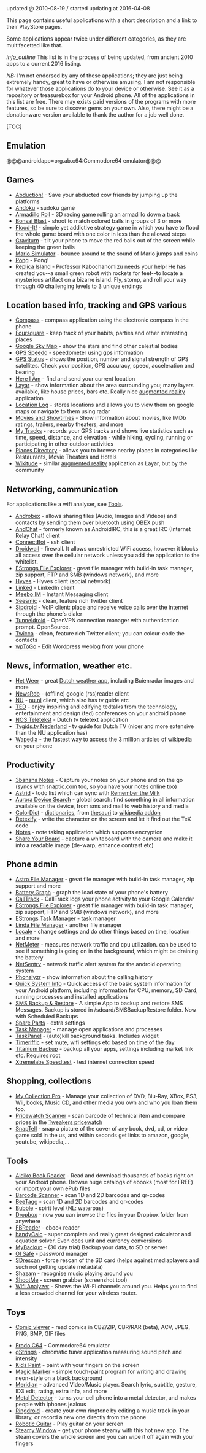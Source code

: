 <!-- created @ 2009-08-28 13:10:00 -->
<div class="updatedat">updated @ 2010-08-19 / started updating at 2016-04-08</div>

This page contains useful applications with a short description and a link to their PlayStore pages.

Some applications appear twice under different categories, as they are multifacetted like that.

<i class="material-icons">info_outline</i> This list is in the process of being updated, from ancient 2010 apps to a current 2016 listing.

*NB:* I'm not endorsed by any of these applications; they are just being extremely handy, great to have or otherwise amusing. I am not responsible for whatever those applications do to your device or otherwise. See it as a repository or treasurebox for your Android phone. All of the applications in this list are free. There may exists paid versions of the programs with more features, so be sure to discover gems on your own. Also, there might be a donationware version available to thank the author for a job well done.


[TOC]


## Emulation

@@@androidapp=org.ab.c64:Commodore64 emulator@@@


## Games

<ul>
	<li><a href="http://www.androlib.com/android.application.com-phil-Ctt.aspx">Abduction!</a> - Save your abducted cow friends by jumping up the platforms</li>
	<li><a href="http://www.androlib.com/android.application.com-googlecode-andoku-Emp.aspx">Andoku</a> - sudoku game</li>
	<li><a href="http://www.androlib.com/android.application.com-qualcomm-qx-dillo-jDxD.aspx">Armadillo Roll</a> - 3D racing game rolling an armadillo down a track</li>
	<li><a href="http://www.androlib.com/android.application.com-glu-android-bonsai-DmD.aspx">Bonsai Blast</a> - shoot to match colored balls in groups of 3 or more</li>
	<li><a href="http://www.androlib.com/android.application.com-labpixies-flood-EmC.aspx">Flood-It!</a> - simple yet addictive strategy game in which you have to flood the whole game board with one color in less than the allowed steps</li>
	<li><a href="http://www.androlib.com/android.application.com-fheft-graviturn-qzqx.aspx">Graviturn</a> - tilt your phone to move the red balls out of the screen while keeping the green balls</li>
	<li><a href="http://www.androlib.com/android.application.com-google-code-mariosimulator-jwxi.aspx">Mario Simulator</a> - bounce around to the sound of Mario jumps and coins</li>
	<li><a href="http://www.androlib.com/android.application.org-oep-pong-jiDB.aspx">Pong</a> - Pong!</li>
	<li><a href="http://www.androlib.com/android.application.com-replica-replicaisland-nwFm.aspx">Replica Island</a> - Professor Kabochanomizu needs your help! He has created you--a small green robot with rockets for feet--to locate a mysterious artifact on a bizarre island.  Fly, stomp, and roll your way through 40 challenging levels to 3 unique endings</li>
</ul>

## Location based info, tracking and GPS various
<ul>
	<li><a href="http://www.androlib.com/android.application.com-apksoftware-compass-qAC.aspx">Compass</a> - compass application using the electronic compass in the phone</li>
	<li><a href="http://www.androlib.com/android.application.com-joelapenna-foursquared-qpBq.aspx">Foursquare</a> - keep track of your habits, parties and other interesting places</li>
	<li><a href="http://www.androlib.com/android.application.com-google-android-stardroid-xBC.aspx">Google Sky Map</a> - show the stars and find other celestial bodies</li>
	<li><a href="http://www.androlib.com/android.application.com-charsoftware-gpsspeedometer-qDE.aspx">GPS Speedo</a> - speedometer using gps information</li>
	<li><a href="http://www.androlib.com/android.application.com-eclipsim-gpsstatus2-zF.aspx">GPS Status</a> - shows the position, number and signal strength of GPS satellites. Check your position, GPS accuracy, speed, acceleration and bearing</li>
	<li><a href="http://www.androlib.com/android.application.com-codesector-hereiam-nx.aspx">Here I Am</a> - find and send your current location</li>
	<li><a href="http://www.androlib.com/android.application.com-layar-qxEA.aspx">Layar</a> - show information about the area surrounding you; many layers available, like house prices, bars etc. Really nice <a href="http://en.wikipedia.org/wiki/Augmented_reality">augmented reality</a> application</li>
	<li><a href="http://www.androlib.com/android.application.net-armooo-locationlog-zn.aspx">Location Log</a> - stores locations and allows you to view them on google maps or navigate to them using radar</li>
	<li><a href="http://www.androlib.com/android.application.com-stylem-movies-Azw.aspx">Movies and Showtimes</a> - Show information about movies, like IMDb ratings, trailers, nearby theaters, and more</li>
	<li><a href="http://www.androlib.com/android.application.com-google-android-maps-mytracks-iwn.aspx">My Tracks</a> - records your GPS tracks and shows live statistics such as time, speed, distance, and elevation - while hiking, cycling, running or participating in other outdoor activities</li>
	<li><a href="http://www.androlib.com/android.application.com-google-android-apps-localdirectory-qm.aspx">Places Directory</a> - allows you to browse nearby places in categories like Restaurants, Movie Theaters and Hotels</li>
	<li><a href="http://www.androlib.com/android.application.com-wikitude-jpnp.aspx">Wikitude</a> - similar <a href="http://en.wikipedia.org/wiki/Augmented_reality">augmented reality</a> application as Layar, but by the community</li>
</ul>

## Networking, communication
<p>For applications like a wifi analyser, see <a href="#tools">Tools</a>.</p>
<ul>
	<li><a href="http://www.androlib.com/android.application.com-androbex-activity-jBFm.aspx">Androbex</a> - allows sharing files (Audio, Images and Videos) and contacts by sending them over bluetooth using OBEX push</li>
	<li><a href="http://www.androlib.com/android.application.net-andchat-zFEA.aspx">AndChat</a> - formerly known as AndroidIRC, this is a great IRC (Internet Relay Chat) client</li>
	<li><a href="http://www.androlib.com/android.application.org-connectbot-BDC.aspx">ConnectBot</a> - ssh client</li>
	<!--<li><a href="http://www.androlib.com/android.application.bostone-droidin-jztm.aspx">DroidIn-Lite</a> - LinkedIn client</li>-->
	<li><a href="http://www.androlib.com/android.application.com-googlecode-droidwall-jDxB.aspx">Droidwall</a> - firewall. It allows unrestricted WiFi access, however it blocks all access over the cellular network unless you add the application to the whitelist.</li>
	<li><a href="http://www.androlib.com/android.application.com-estrongs-android-pop-znE.aspx">EStrongs File Explorer</a> - great file manager with build-in task manager, zip support, FTP and SMB (windows network), and more</li>
	<li><a href="http://www.androlib.com/android.application.com-hyves-android-application-zDnq.aspx">Hyves</a> - Hyves client (social network)</li>
	<li><a href="http://www.androlib.com/android.application.com-keramidas-titaniumbackup-xCzz.aspx">Linked</a> - LinkedIn client</li>
	<li><a href="http://www.androlib.com/android.application.com-meebo-BEn.aspx">Meebo IM</a> - Instant Messaging client</li>
	<li><a href="http://www.androlib.com/android.application.com-seesmic-xjCE.aspx">Seesmic</a> - clean, feature rich Twitter client</li>
	<li><a href="http://www.androlib.com/android.application.org-sipdroid-sipua-BCw.aspx">Sipdroid</a> - VoIP client: place and receive voice calls over the internet through the phone's dialer</li>
	<li><a href="http://www.androlib.com/android.application.net-sourceforge-tunneldroid-zBEj.aspx">Tunneldroid</a> - OpenVPN connection manager with authentication prompt. OpenSource.</li>
	<li><a href="http://www.androlib.com/android.application.jp-r246-twicca-xqpF.aspx">Twicca</a> - clean, feature rich Twitter client; you can colour-code the contacts</li>
	<li><a href="http://www.androlib.com/android.application.com-roundhill-androidwp-wFB.aspx">wpToGo</a> - Edit Wordpress weblog from your phone</li>
</ul>

## News, information, weather etc.
<ul>
	<li><a href="http://nl.androlib.com/android.application.nl-jupe-weather-jCFq.aspx">Het Weer</a> - great <a href="http://www.jupe.nl/node/51">Dutch weather app</a>, including Buienradar images and more</li>
	<li><a href="http://www.androlib.com/android.application.com-newsrob-wmq.aspx">NewsRob</a> - (offline) google (rss)reader client</li>
	<li><a href="http://www.androlib.com/android.application.nl-peperzaken-android-nu-wzx.aspx">NU</a> - <a href="http://nu.nl/">nu.nl</a> client, which also has tv guide etc</li>
	<li><a href="http://www.androlib.com/android.application.com-venuem-ted-nFn.aspx">TED</a> - enjoy inspiring and edifying tedtalks from the technology, entertainment and design (ted) conferences on your android phone</li>
	<li><a href="http://www.androlib.com/android.application.com-eoffice-android-qpCm.aspx">NOS Teletekst</a> - Dutch tv teletext application</li>
	<li><a href="http://www.androlib.com/android.application.com-woutergo-tvgidsnl-wqmA.aspx">Tvgids.tv Nederland</a> - tv guide for Dutch TV (nicer and more extensive than the NU application has)</li>
	<li><a href="http://www.androlib.com/android.application.com-taptu-wapedia-android-xwt.aspx">Wapedia</a> - the fastest way to access the 3 million articles of wikipedia on your phone</li>
</ul>

## Productivity

<ul>
	<li><a href="http://www.androlib.com/android.application.com-threebanana-notes-pmz.aspx">3banana Notes</a> - Capture your notes on your phone and on the go (syncs with snaptic.com too, so you have your notes online too)</li>
	<li><a href="http://www.androlib.com/android.application.com-timsu-astrid-pjE.aspx">Astrid</a> - todo list which can sync with <a href="http://rememberthemilk.com/">Remember the Milk</a></li>
	<li><a href="http://www.androlib.com/android.application.com-aurora-android-search-qzDi.aspx">Aurora Device Search</a> - global search: find something in all information available on the device, from sms and mail to web history and media</li>
	<li><a href="http://www.androlib.com/android.application.com-socialnmobile-colordict-jmDD.aspx">ColorDict</a> - <a href="http://www.androlib.com/r.aspx?r=colordict">dictionaries</a>, from <a href="http://www.androlib.com/android.application.com-socialnmobile-dictdata-dictionary-english-thesaurus-jtii.aspx">thesauri</a> to <a href="http://www.androlib.com/android.application.com-socialnmobile-dictaddon-wikipedia-encyclopedia-qwqD.aspx">wikipedia addon</a></li>
	<li><a href="http://www.androlib.com/android.application.coolcherrytrees-software-detexify-qjmD.aspx">Detexify</a> - write the character on the screen and let it find out the TeX code</li>
	<li><a href="http://www.androlib.com/android.application.com-android-demo-notepad3-qpj.aspx">Notes</a> - note taking application which supports encryption</li>
	<li><a href="http://www.androlib.com/android.application.com-sphericbox-syb-pAB.aspx">Share Your Board</a> - capture a whiteboard with the camera and make it into a readable image (de-warp, enhance contrast etc)</li>
</ul>

## Phone admin
<ul>
	<li><a href="http://www.androlib.com/android.application.com-metago-astro-qzq.aspx">Astro File Manager</a> - great file manager with build-in task manager, zip support and more</li>
	<li><a href="http://www.androlib.com/android.application.com-modroid-battery-Fz.aspx">Battery Graph</a> - graph the load state of your phone's battery</li>
	<li><a href="http://www.androlib.com/android.application.app-calltrack-wjpD.aspx">CallTrack</a> - CallTrack logs your phone activity to your Google Calendar</li>
	<li><a href="http://www.androlib.com/android.application.com-estrongs-android-pop-znE.aspx">EStrongs File Explorer</a> - great file manager with build-in task manager, zip support, FTP and SMB (windows network), and more</li>
	<li><a href="http://www.androlib.com/android.application.com-estrongs-android-taskmanager-xniD.aspx">EStrongs Task Manager</a> - task manager</li>
	<li><a href="http://www.androlib.com/android.application.com-lindaandny-lindamanager-jpBj.aspx">Linda File Manager</a> - another file manager</li>
	<li><a href="http://www.androlib.com/android.application.edu-mit-locale-zpC.aspx">Locale</a> - change settings and do other things based on time, location and more</li>
	<li><a href="http://www.androlib.com/android.application.com-google-android-netmeter-Fzn.aspx">NetMeter</a> - measures network traffic and cpu utilization. can be used to see if something is going on in the background, which might be draining the battery</li>
	<li><a href="http://www.androlib.com/android.application.com-googlecode-netsentry-qji.aspx">NetSentry</a> - network traffic alert system for the android operating system</li>
	<li><a href="http://www.androlib.com/android.application.com-phonalyzr-CiD.aspx">Phonalyzr</a> - show information about the calling history</li>
	<li><a href="http://www.androlib.com/android.application.org-uguess-android-sysinfo-pznn.aspx">Quick System Info</a> - Quick access of the basic system information for your Android platform, including information for CPU, memory, SD Card, running processes and installed applications</li>
	<li><a href="http://www.androlib.com/android.application.com-riteshsahu-smsbackuprestore-zCEB.aspx">SMS Backup &amp; Restore</a> - A simple App to backup and restore SMS Messages. Backup is stored in /sdcard/SMSBackupRestore folder. Now with Scheduled Backups</li>
	<li><a href="http://www.androlib.com/android.application.com-androidapps-spare_parts-qtm.aspx">Spare Parts</a> - extra settings</li>
	<li><a href="http://www.androlib.com/android.application.com-wingtseng123-systemmemorymonitor-qFC.aspx">Task Manager</a> - manage open applications and processes</li>
	<li><a href="http://www.androlib.com/android.application.com-taskpanel-jBtD.aspx">TaskPanel</a> - (auto)kill background tasks. Includes widget</li>
	<li><a href="http://www.androlib.com/android.application.com-alfray-timeriffic-jqq.aspx">Timeriffic</a> - set mute, wifi settings etc based on time of the day</li>
	<li><a href="http://www.androlib.com/android.application.com-keramidas-titaniumbackup-xCzz.aspx">Titanium Backup</a> - backup all your apps, settings including market link etc. Requires root</li>
	<li><a href="http://www.androlib.com/android.application.com-xtremelabs-android-speedtest-jpAp.aspx">Xtremelabs Speedtest</a> - test internet connection speed</li>
</ul>

## Shopping, collections
<ul>
	<li><a href="http://www.androlib.com/android.application.com-app-my_collection-ixD.aspx">My Collection Pro</a> - Manage your collection of DVD, Blu-Ray, XBox, PS3, Wii, books, Music CD, and other media you own and who you loan them too.</li>
	<li><a href="http://nl.androlib.com/android.application.nl-wligtenberg-tpw-jwnm.aspx">Pricewatch Scanner</a> - scan barcode of technical item and compare prices in the <a href="http://tweakers.net/pricewatch">Tweakers pricewatch</a></li>
	<li><a href="http://www.androlib.com/android.application.com-snaptell-mobile-client-android-xpz.aspx">SnapTell</a> - snap a picture of the cover of any book, dvd, cd, or video game sold in the us, and within seconds get links to amazon, google, youtube, wikipedia,...</li>
</ul>

## Tools
<ul>
	<li><a href="http://www.androlib.com/android.application.com-aldiko-android-qpiC.aspx">Aldiko Book Reader</a> - Read and download thousands of books right on your Android phone. Browse huge catalogs of ebooks (most for FREE) or import your own ePub files</li>
	<li><a href="http://www.androlib.com/android.application.com-google-zxing-client-android-xzA.aspx">Barcode Scanner</a> - scan 1D and 2D barcodes and qr-codes</li>
	<li><a href="http://www.androlib.com/android.application.com-connvision-mobileaccessor-android-jpFD.aspx">BeeTagg</a> - scan 1D and 2D barcodes and qr-codes</li>
	<li><a href="http://www.androlib.com/android.application.bz-ktk-bubble-zin.aspx">Bubble</a> - spirit level (NL: waterpas)</li>
	<li><a href="http://www.androlib.com/android.application.com-dropbox-android-Dqpw.aspx">Dropbox</a> - now you can browse the files in your Dropbox folder from anywhere</li>
	<li><a href="http://www.androlib.com/android.application.org-geometerplus-zlibrary-ui-android-xwz.aspx">FBReader</a> - ebook reader</li>
	<li><a href="http://www.androlib.com/android.application.org-mmin-handycalc-pwi.aspx">handyCalc</a> - super complete and really great designed calculator and equation solver. Even does unit and currency conversions</li>
	<li><a href="http://www.androlib.com/android.application.com-rerware-android-mybackup-jBnj.aspx">MyBackup</a> - (30 day trial) Backup your data, to SD or server</li>
	<li><a href="http://www.androlib.com/android.application.org-openintents-safe-qwq.aspx">OI Safe</a> - password manager</li>
	<li><a href="http://www.androlib.com/android.application.com-bero-sdrescan-jBBB.aspx">SDrescan</a> - force rescan of the SD card (helps against mediaplayers and such not getting update metadata)</li>
	<li><a href="http://www.androlib.com/android.application.com-shazam-android-wFn.aspx">Shazam</a> - recognise music playing around you</li>
	<li><a href="http://www.androlib.com/android.application.com-bw-picme-local-zmxE.aspx">ShootMe</a> - screen grabber (screenshot tool)</li>
	<li><a href="http://www.androlib.com/android.application.com-farproc-wifi-analyzer-jFCm.aspx">Wifi Analyzer</a> - Shows the Wi-Fi channels around you. Helps you to find a less crowded channel for your wireless router.</li>
</ul>

## Toys
<ul>
	<li><a href="http://www.androlib.com/android.application.net-androidcomics-acv-wnx.aspx">Comic viewer</a> - read comics in CBZ/ZIP, CBR/RAR (beta), ACV, JPEG, PNG, BMP, GIF files</p>
	<li><a href="http://www.androlib.com/android.application.org-ab-c64-qzwC.aspx">Frodo C64</a> - Commodore64 emulator</li>
	<li><a href="http://www.androlib.com/android.application.org-cohortor-gstrings-jmnp.aspx">gStrings</a> - chromatic tuner application measuring sound pitch and intensity</li>
	<li><a href="http://www.androlib.com/android.application.virtualgs-kidspaint-wDz.aspx">Kids Paint</a> - paint with your fingers on the screen</li>
	<li><a href="http://www.androlib.com/android.application.com-jaytronix-markermagic-wiF.aspx">Magic Marker</a> - simple touch-paint program for writing and drawing neon-style on a black background</li>
	<li><a href="http://www.androlib.com/android.application.org-iii-romulus-meridian-qmtA.aspx">Meridian</a> - advanced Video/Music player. Search lyric, subtitle, gesture, ID3 edit, rating, extra info, and more</a>
	<li><a href="http://www.androlib.com/android.application.com-imkurt-metaldetector-qEE.aspx">Metal Detector</a> - turns your cell phone into a metal detector, and makes people with iphones jealous</li>
	<li><a href="http://www.androlib.com/android.application.com-ringdroid-wBp.aspx">Ringdroid</a> - create your own ringtone by editing a music track in your library, or record a new one directly from the phone</li>
	<li><a href="http://www.androlib.com/android.application.com-pedrocorp-android-guitar-qqBD.aspx">Robotic Guitar</a> - Play guitar on your screen</li>
	<li><a href="http://www.androlib.com/android.application.com-appspot-swisscodemonkeys-steam-Bqw.aspx">Steamy Window</a> - get your phone steamy with this hot new app. The steam covers the whole screen and you can wipe it off again with your fingers</li>
</ul>
